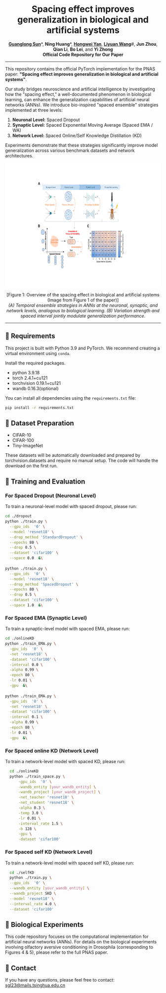 <div align="center">
  <div>
    <h1>
        Spacing effect improves generalization in biological and artificial systems
    </h1>
  </div>

  <div>
    <a href="https://github.com/SunGL001"><strong>Guanglong Sun</strong></a>*,  
    <strong>Ning Huang</strong></a>*,
    <a href="https://github.com/AnAppleCore"><strong>Hongwei Yan</strong></a>, 
    <a href="https://lywang3081.github.io/"><strong>Liyuan Wang</strong></a>#,
    <strong>Jun Zhou</strong>,
    <strong>Qian Li</strong>,
    <strong>Bo Lei</strong>,
    and <strong>Yi Zhong</strong>
  </div>

<div>
<strong>Official Code Repository for Our Paper</strong>

</div>

</div>




---

This repository contains the official PyTorch implementation for the PNAS paper: **"Spacing effect improves generalization in biological and artificial systems"**.

Our study bridges neuroscience and artificial intelligence by investigating how the "spacing effect," a well-documented phenomenon in biological learning, can enhance the generalization capabilities of artificial neural networks (ANNs). We introduce bio-inspired "spaced ensemble" strategies implemented at three levels:

1.  **Neuronal Level:** Spaced Dropout
2.  **Synaptic Level:** Spaced Exponential Moving Average (Spaced EMA / WA)
3.  **Network Level:** Spaced Online/Self Knowledge Distillation (KD)

Experiments demonstrate that these strategies significantly improve model generalization across various benchmark datasets and network architectures.

<div align="center">
<p align="center">
<img src="diagram.png" width="800" height="400">
</p>
  [Figure 1: Overview of the spacing effect in biological and artificial systems (Image from Figure 1 of the paper)]
  <br/>
  <em>(A) Temporal ensemble strategies in ANNs at the neuronal, synaptic, and network levels, analogous to biological learning. (B) Variation strength and spaced interval jointly modulate generalization performance.</em>
</div>

---

## 🔧 Requirements

This project is built with Python 3.9 and PyTorch. We recommend creating a virtual environment using `conda`.

Install the required packages. 
- python 3.9.18
- torch 2.4.1+cu121
- torchvision 0.19.1+cu121
- wandb 0.16.3(optional)

You can install all dependencies using the `requirements.txt` file:

```bash
pip install -r requirements.txt
```



## 📂 Dataset Preparation
- CIFAR-10
- CIFAR-100
- Tiny-ImageNet

These datasets will be automatically downloaded and prepared by torchvision.datasets and require no manual setup. The code will 
handle the download on the first run.




## 🚀 Training and Evaluation

### For Spaced Dropout (Neuronal Level)

To train a neuronal-level model with spaced dropout, please run:
  ```sh
  cd ./dropout
  python ./train.py \
    --gpu_ids  '0' \
    --model 'resnet18' \
    --drop_method 'StandardDropout' \
    --epochs 80 \
    --drop 0.5 \
    --dataset 'cifar100' \
    --space 0.0  &\

  python ./train.py \
    --gpu_ids  '0' \
    --model 'resnet18' \
    --drop_method 'SpacedDropout' \
    --epochs 80 \
    --drop 0.5 \
    --dataset 'cifar100' \
    --space 1.0  &\
  ```



### For Spaced EMA (Synaptic Level)

To train a synaptic-level model with spaced EMA, please run:
  ```sh
  cd ./onlineKD
  python ./train_EMA.py \
    -gpu_ids  '0' \
    -net 'resnet18' \
    -dataset 'cifar100' \
    -interval 0.0 \
    -alpha 0.99 \
    -epoch 80 \
    -lr 0.01 \
    -gpu  &\

python ./train_EMA.py \
    -gpu_ids  '0' \
    -net 'resnet18' \
    -dataset 'cifar100' \
    -interval 0.1 \
    -alpha 0.99 \
    -epoch 80 \
    -lr 0.01 \
    -gpu  &\
  ```


### For Spaced online KD (Network Level)

To train a network-level model with spaced KD, please run:

  ```sh
    cd ./onlineKD
    python ./train_space.py \
        -gpu_ids  '0' \
        -wandb_entity [your_wandb_entity] \
        -wandb_project [your_wandb_project] \
        -net_teacher 'resnet18' \
        -net_student 'resnet18' \
        -alpha 0.3 \
        -temp 3.0 \
        -lr 0.01 \
        -interval_rate 1.5 \
        -b 128 \
        -gpu \
        -dataset 'cifar100'
  ```

### For Spaced self KD (Network Level)
To train a network-level model with spaced self KD, please run:

  ```sh
    cd ./selfKD
    python ./train.py \
    --gpu_ids  '0' \
    --wandb_entity [your_wandb_entity] \
    --wandb_project SKD \
    --model 'resnet18' \
    --interval_rate 4.0 \
    --dataset 'cifar100'
  ```



## 🧬 Biological Experiments
This code repository focuses on the computational implementation for artificial neural networks (ANNs). For details on the biological experiments involving olfactory aversive conditioning in Drosophila (corresponding to Figures 4 & 5), please refer to the full PNAS paper.

## 📧 Contact
If you have any questions, please feel free to contact: sgl23@mails.tsinghua.edu.cn

<!-- ## CITATION
If you find our codes or paper useful, please consider giving us a star or citing our work.

```bibtex
@misc{sun2025righttimelearnpromotinggeneralization,
      title={Right Time to Learn:Promoting Generalization via Bio-inspired Spacing Effect in Knowledge Distillation}, 
      author={Guanglong Sun and Hongwei Yan and Liyuan Wang and Qian Li and Bo Lei and Yi Zhong},
      year={2025},
      eprint={2502.06192},
      archivePrefix={arXiv},
      primaryClass={cs.LG},
      url={https://arxiv.org/abs/2502.06192}, 
}
``` -->

